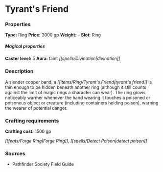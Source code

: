 ﻿---
Title: "Tyrant's Friend"
Type: "Ring"
Price: "3000 gp"
Weight: "–"
Slot: "Ring"
Caster level: "5"
Aura: "faint divination"
Description: |
  "A slender copper band, a _tyrant's friend_ is thin enough to be hidden beneath another ring (although it still counts against the limit of magic rings a character can wear). The ring grows noticeably warmer whenever the hand wearing it touches a poisoned or poisonous object or creature (including containers holding poison), warning the wearer of potential danger."
Crafting cost: "1500 gp"
Sources: "['Pathfinder Society Field Guide']"
---

# Tyrant's Friend

### Properties

**Type:** Ring **Price:** 3000 gp **Weight:** – **Slot:** Ring

##### Magical properties

**Caster level:** 5 **Aura:** faint _[[spells/Divination|divination]]_

### Description

A slender copper band, a _[[items/Ring/Tyrant's Friend|tyrant's friend]]_ is thin enough to be hidden beneath another ring (although it still counts against the limit of magic rings a character can wear). The ring grows noticeably warmer whenever the hand wearing it touches a poisoned or poisonous object or creature (including containers holding poison), warning the wearer of potential danger.

### Crafting requirements

**Crafting cost:** 1500 gp

_[[feats/Forge Ring|Forge Ring]]_, _[[spells/Detect Poison|detect poison]]_

### Sources

* Pathfinder Society Field Guide